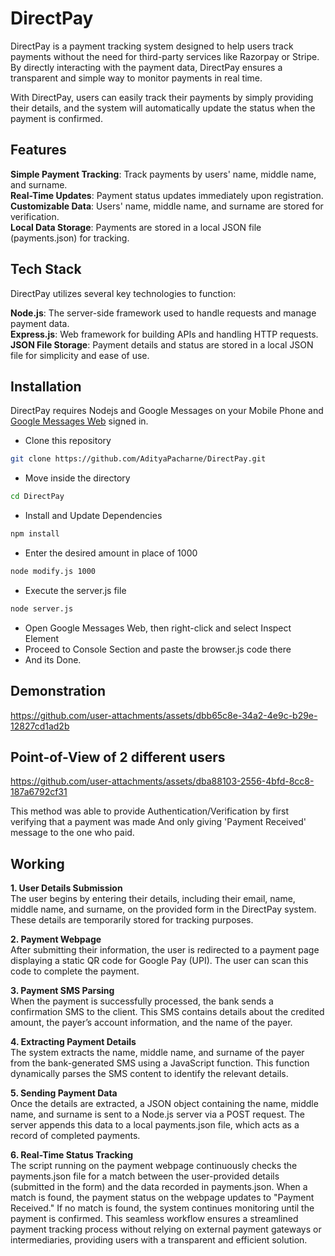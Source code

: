 # DirectPay

DirectPay is a payment tracking system designed to help users track payments without the need for third-party services like Razorpay or Stripe. By directly interacting with the payment data, DirectPay ensures a transparent and simple way to monitor payments in real time.

With DirectPay, users can easily track their payments by simply providing their details, and the system will automatically update the status when the payment is confirmed.

## Features

**Simple Payment Tracking**: Track payments by users' name, middle name, and surname.  
**Real-Time Updates**: Payment status updates immediately upon registration.<br>
**Customizable Data**: Users' name, middle name, and surname are stored for verification.<br>
**Local Data Storage**: Payments are stored in a local JSON file (payments.json) for tracking.<br>

## Tech Stack

DirectPay utilizes several key technologies to function:

**Node.js**: The server-side framework used to handle requests and manage payment data.<br>
**Express.js**: Web framework for building APIs and handling HTTP requests.<br>
**JSON File Storage**: Payment details and status are stored in a local JSON file for simplicity and ease of use.<br>

## Installation

DirectPay requires Nodejs and Google Messages on your Mobile Phone and [Google Messages Web](https://messages.google.com/web/authentication) signed in.

- Clone this repository
```bash
git clone https://github.com/AdityaPacharne/DirectPay.git
```

- Move inside the directory
```bash
cd DirectPay
```

- Install and Update Dependencies
```bash
npm install
```

- Enter the desired amount in place of 1000
```bash
node modify.js 1000
```

- Execute the server.js file
```bash
node server.js
```

- Open Google Messages Web, then right-click and select Inspect Element
- Proceed to Console Section and paste the browser.js code there
- And its Done.

## Demonstration

https://github.com/user-attachments/assets/dbb65c8e-34a2-4e9c-b29e-12827cd1ad2b

## Point-of-View of 2 different users

https://github.com/user-attachments/assets/dba88103-2556-4bfd-8cc8-187a6792cf31

This method was able to provide Authentication/Verification by first verifying that a payment was made
And only giving 'Payment Received' message to the one who paid.

## Working

**1. User Details Submission**<br>
The user begins by entering their details, including their email, name, middle name, and surname, on the provided form in the DirectPay system. These details are temporarily stored for tracking purposes.

**2. Payment Webpage**<br>
After submitting their information, the user is redirected to a payment page displaying a static QR code for Google Pay (UPI). The user can scan this code to complete the payment.

**3. Payment SMS Parsing**<br>
When the payment is successfully processed, the bank sends a confirmation SMS to the client. This SMS contains details about the credited amount, the payer’s account information, and the name of the payer.

**4. Extracting Payment Details**<br>
The system extracts the name, middle name, and surname of the payer from the bank-generated SMS using a JavaScript function. This function dynamically parses the SMS content to identify the relevant details.

**5. Sending Payment Data**<br>
Once the details are extracted, a JSON object containing the name, middle name, and surname is sent to a Node.js server via a POST request. The server appends this data to a local payments.json file, which acts as a record of completed payments.

**6. Real-Time Status Tracking**<br>
The script running on the payment webpage continuously checks the payments.json file for a match between the user-provided details (submitted in the form) and the data recorded in payments.json.
When a match is found, the payment status on the webpage updates to "Payment Received."
If no match is found, the system continues monitoring until the payment is confirmed.
This seamless workflow ensures a streamlined payment tracking process without relying on external payment gateways or intermediaries, providing users with a transparent and efficient solution.





























